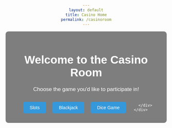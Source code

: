 ```yaml
---
layout: default
title: Casino Home
permalink: /casinoroom
---
```


<html lang="en">
<head>
    <meta charset="UTF-8">
    <meta name="viewport" content="width=device-width, initial-scale=1.0">
    <title>Your Webpage Title</title>
    <style>
        body {
            background-image: url('images/casinoroom.png');
            background-size: cover;
            background-position: center center;
            background-attachment: fixed;
            margin: 0;
            font-family: 'Arial', sans-serif;
            color: #ffffff; /* Text color */
            text-align: center;
            padding: 50px; /* Add padding to the content */
        }
        .textbox {
            background: rgba(0, 0, 0, 0.5);
            border: 1px solid #ffffff;
            padding: 20px;
            margin: 20px;
            border-radius: 10px;
            max-width: 600px;
            margin: auto;
        }
        h1 {
            font-size: 2.5em;
            margin-bottom: 20px;
        }
        p {
            font-size: 1.2em;
            line-height: 1.5;
        }
        .button-container {
            display: flex;
            justify-content: center;
        }
        .button {
            margin: 10px;
            padding: 10px 20px;
            font-size: 1em;
            text-decoration: none;
            color: #ffffff;
            background-color: #3498db; /* Button color */
            border-radius: 5px;
            cursor: pointer;
        }
    </style>
</head>
<body>
    <div class="textbox">
        <h1>Welcome to the Casino Room</h1>
        <p>Choose the game you'd like to participate in!</p>       
        <div class="button-container">
            <a href="your_first_link_here" class="button">Slots</a>
            <a href="blackjack" class="button">Blackjack</a>
            <a href="Dice_game" class="button">Dice Game</a>

        </div>
    </div>
</body>
</html>
